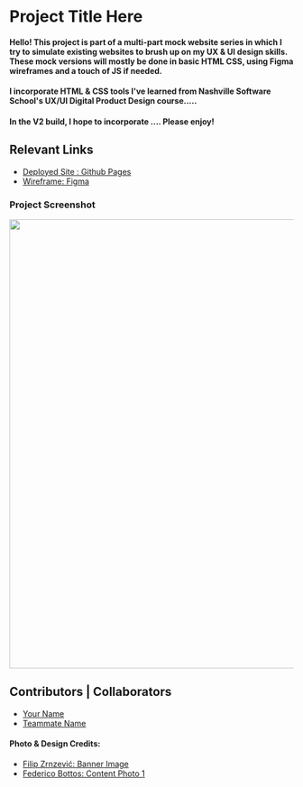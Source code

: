 <!-- Copy and paste this into your readme.md file -->

<!-- It's essential to document your work, especially if it's going into the wild. Give your readme as much info as you can as you present it to a future employer. 

Notice the hash-tags ###? Those are H1-H6 tags! One # being the largest font and H6 being the smallest. -->

<!-- Give it a title -->
# Project Title Here

<!-- Make this intro paragraph your own. Give it lots of detail and specify your intentions and goals for future (V1, V2 additions) -->
#### Hello! This project is part of a multi-part mock website series in which I try to simulate existing websites to brush up on my UX & UI design skills. These mock versions will mostly be done in basic HTML CSS, using Figma wireframes and a touch of JS if needed. 

#### I incorporate HTML & CSS tools I've learned from Nashville Software School's UX/UI Digital Product Design course..... 

#### In the V2 build, I hope to incorporate .... Please enjoy!

<!-- Include all the reference links to show off your finished work along with your though process like wireframes and project boards. -->
## Relevant Links
- [Deployed Site : Github Pages](https://link-here.com)
- [Wireframe: Figma](https://www.link-to-figma.com)


<!-- Pull in a screen shot of your project here -->
### Project Screenshot
<img width="797" alt="" src="./images/hello-world.png">


<!-- Include yourself and any other collaborators, teammates that helped you along the way -->
## Contributors | Collaborators
- [Your Name](https://github.com/link-to-your-github)
- [Teammate Name](https://github.com/link-to-their-github)


<!-- link your inspiratiion or photo credits -->
#### Photo & Design Credits: 
- [Filip Zrnzević: Banner Image](https://unsplash.com/@filipz)
- [Federico Bottos: Content Photo 1](https://unsplash.com/@landscapeplaces)
